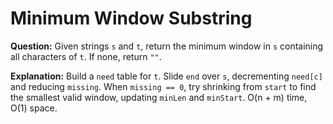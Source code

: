 # Minimum Window Substring

**Question:**
Given strings `s` and `t`, return the minimum window in `s` containing all characters of `t`. If none, return `""`.

**Explanation:**
Build a `need` table for `t`. Slide `end` over `s`, decrementing `need[c]` and reducing `missing`. When `missing == 0`, try shrinking from `start` to find the smallest valid window, updating `minLen` and `minStart`. O(n + m) time, O(1) space.